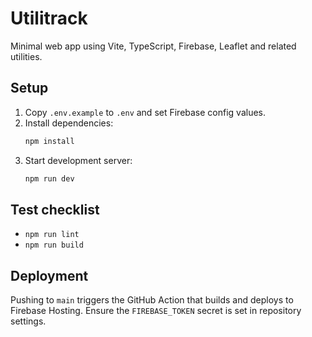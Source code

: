 # Utilitrack

Minimal web app using Vite, TypeScript, Firebase, Leaflet and related utilities.

## Setup

1. Copy `.env.example` to `.env` and set Firebase config values.
2. Install dependencies:
   ```sh
   npm install
   ```
3. Start development server:
   ```sh
   npm run dev
   ```

## Test checklist

- `npm run lint`
- `npm run build`

## Deployment

Pushing to `main` triggers the GitHub Action that builds and deploys to Firebase Hosting. Ensure the `FIREBASE_TOKEN` secret is set in repository settings.
